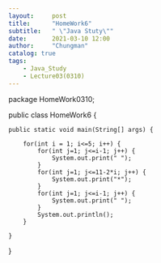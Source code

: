 ```yaml
---
layout:     post
title:      "HomeWork6"
subtitle:   " \"Java Stuty\""
date:       2021-03-10 12:00
author:     "Chungman"
catalog: true
tags:
    - Java_Study
    - Lecture03(0310)
---
```


package HomeWork0310;

public class HomeWork6 {

	public static void main(String[] args) {
		
		for(int i = 1; i<=5; i++) {
			for(int j=1; j<=i-1; j++) {
				System.out.print(" ");
			}
			for(int j=1; j<=11-2*i; j++) {
				System.out.print("*");
			}
			for(int j=1; j<=i-1; j++) {
				System.out.print(" ");
			}
			System.out.println();
		}

	}

}
